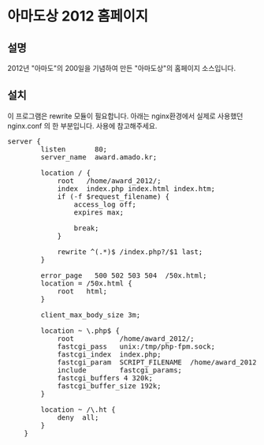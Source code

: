 아마도상 2012 홈페이지
================

설명
--------------------------------------
2012년 "아마도"의 200일을 기념하여 만든 "아마도상"의 홈페이지 소스입니다.

설치
--------------------------------------
이 프로그램은 rewrite 모듈이 필요합니다.
아래는 nginx환경에서 실제로 사용했던 nginx.conf 의 한 부분입니다.
사용에 참고해주세요.

<pre>
server {
        listen       80;
        server_name  award.amado.kr;

        location / {
            root   /home/award_2012/;
            index  index.php index.html index.htm;
            if (-f $request_filename) {
                access_log off;
                expires max;

                break;
            }

            rewrite ^(.*)$ /index.php?/$1 last;
        }

        error_page   500 502 503 504  /50x.html;
        location = /50x.html {
            root   html;
        }

        client_max_body_size 3m;

        location ~ \.php$ {
            root           /home/award_2012/;
            fastcgi_pass   unix:/tmp/php-fpm.sock;
            fastcgi_index  index.php;
            fastcgi_param  SCRIPT_FILENAME  /home/award_2012/$fastcgi_script_name;
            include        fastcgi_params;
            fastcgi_buffers 4 320k;
            fastcgi_buffer_size 192k;
        }

        location ~ /\.ht {
            deny  all;
        }
    }
</pre>
